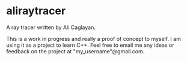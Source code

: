 # aliraytracer
A ray tracer written by Ali Caglayan.

This is a work in progress and really a proof of concept to myself. I am using it as a project to learn C++. Feel free to email me any ideas or feedback on the project at "my_username"@gmail.com. 
